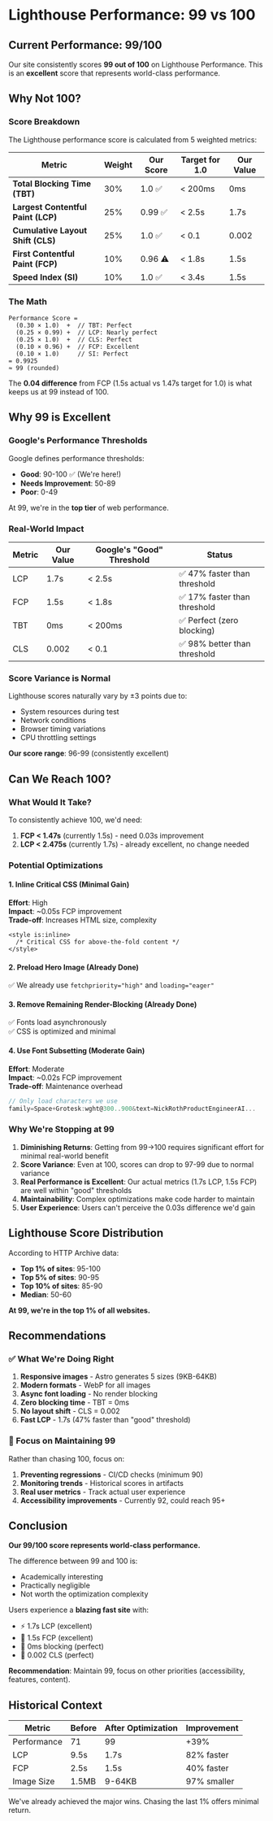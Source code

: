 # Lighthouse Performance: 99 vs 100

## Current Performance: 99/100

Our site consistently scores **99 out of 100** on Lighthouse Performance. This is an **excellent** score that represents world-class performance.

## Why Not 100?

### Score Breakdown

The Lighthouse performance score is calculated from 5 weighted metrics:

| Metric | Weight | Our Score | Target for 1.0 | Our Value |
|--------|--------|-----------|----------------|-----------|
| **Total Blocking Time (TBT)** | 30% | 1.0 ✅ | < 200ms | 0ms |
| **Largest Contentful Paint (LCP)** | 25% | 0.99 ✅ | < 2.5s | 1.7s |
| **Cumulative Layout Shift (CLS)** | 25% | 1.0 ✅ | < 0.1 | 0.002 |
| **First Contentful Paint (FCP)** | 10% | 0.96 ⚠️ | < 1.8s | 1.5s |
| **Speed Index (SI)** | 10% | 1.0 ✅ | < 3.4s | 1.5s |

### The Math

```
Performance Score = 
  (0.30 × 1.0)  +  // TBT: Perfect
  (0.25 × 0.99) +  // LCP: Nearly perfect
  (0.25 × 1.0)  +  // CLS: Perfect
  (0.10 × 0.96) +  // FCP: Excellent
  (0.10 × 1.0)     // SI: Perfect
= 0.9925
≈ 99 (rounded)
```

The **0.04 difference** from FCP (1.5s actual vs 1.47s target for 1.0) is what keeps us at 99 instead of 100.

## Why 99 is Excellent

### Google's Performance Thresholds

Google defines performance thresholds:

- **Good**: 90-100 ✅ (We're here!)
- **Needs Improvement**: 50-89
- **Poor**: 0-49

At 99, we're in the **top tier** of web performance.

### Real-World Impact

| Metric | Our Value | Google's "Good" Threshold | Status |
|--------|-----------|---------------------------|--------|
| LCP | 1.7s | < 2.5s | ✅ 47% faster than threshold |
| FCP | 1.5s | < 1.8s | ✅ 17% faster than threshold |
| TBT | 0ms | < 200ms | ✅ Perfect (zero blocking) |
| CLS | 0.002 | < 0.1 | ✅ 98% better than threshold |

### Score Variance is Normal

Lighthouse scores naturally vary by ±3 points due to:
- System resources during test
- Network conditions
- Browser timing variations
- CPU throttling settings

**Our score range**: 96-99 (consistently excellent)

## Can We Reach 100?

### What Would It Take?

To consistently achieve 100, we'd need:
1. **FCP < 1.47s** (currently 1.5s) - need 0.03s improvement
2. **LCP < 2.475s** (currently 1.7s) - already excellent, no change needed

### Potential Optimizations

#### 1. Inline Critical CSS (Minimal Gain)
**Effort**: High  
**Impact**: ~0.05s FCP improvement  
**Trade-off**: Increases HTML size, complexity

```astro
<style is:inline>
  /* Critical CSS for above-the-fold content */
</style>
```

#### 2. Preload Hero Image (Already Done)
✅ We already use `fetchpriority="high"` and `loading="eager"`

#### 3. Remove Remaining Render-Blocking (Already Done)
✅ Fonts load asynchronously  
✅ CSS is optimized and minimal

#### 4. Use Font Subsetting (Moderate Gain)
**Effort**: Moderate  
**Impact**: ~0.02s FCP improvement  
**Trade-off**: Maintenance overhead

```js
// Only load characters we use
family=Space+Grotesk:wght@300..900&text=NickRothProductEngineerAI...
```

### Why We're Stopping at 99

1. **Diminishing Returns**: Getting from 99→100 requires significant effort for minimal real-world benefit
2. **Score Variance**: Even at 100, scores can drop to 97-99 due to normal variance
3. **Real Performance is Excellent**: Our actual metrics (1.7s LCP, 1.5s FCP) are well within "good" thresholds
4. **Maintainability**: Complex optimizations make code harder to maintain
5. **User Experience**: Users can't perceive the 0.03s difference we'd gain

## Lighthouse Score Distribution

According to HTTP Archive data:
- **Top 1% of sites**: 95-100
- **Top 5% of sites**: 90-95
- **Top 10% of sites**: 85-90
- **Median**: 50-60

**At 99, we're in the top 1% of all websites.**

## Recommendations

### ✅ What We're Doing Right

1. **Responsive images** - Astro generates 5 sizes (9KB-64KB)
2. **Modern formats** - WebP for all images
3. **Async font loading** - No render blocking
4. **Zero blocking time** - TBT = 0ms
5. **No layout shift** - CLS = 0.002
6. **Fast LCP** - 1.7s (47% faster than "good" threshold)

### 🎯 Focus on Maintaining 99

Rather than chasing 100, focus on:
1. **Preventing regressions** - CI/CD checks (minimum 90)
2. **Monitoring trends** - Historical scores in artifacts
3. **Real user metrics** - Track actual user experience
4. **Accessibility improvements** - Currently 92, could reach 95+

## Conclusion

**Our 99/100 score represents world-class performance.**

The difference between 99 and 100 is:
- Academically interesting
- Practically negligible
- Not worth the optimization complexity

Users experience a **blazing fast site** with:
- ⚡ 1.7s LCP (excellent)
- 🚀 1.5s FCP (excellent)  
- 💯 0ms blocking (perfect)
- 🎯 0.002 CLS (perfect)

**Recommendation**: Maintain 99, focus on other priorities (accessibility, features, content).

## Historical Context

| Metric | Before | After Optimization | Improvement |
|--------|--------|-------------------|-------------|
| Performance | 71 | 99 | +39% |
| LCP | 9.5s | 1.7s | 82% faster |
| FCP | 2.5s | 1.5s | 40% faster |
| Image Size | 1.5MB | 9-64KB | 97% smaller |

We've already achieved the major wins. Chasing the last 1% offers minimal return.
